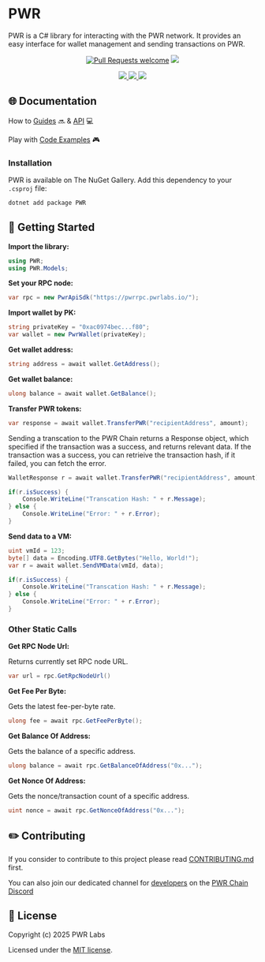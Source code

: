 # PWR

PWR is a C# library for interacting with the PWR network. It provides an easy interface for wallet management and sending transactions on PWR.

<div align="center">
<!-- markdownlint-restore -->

[![Pull Requests welcome](https://img.shields.io/badge/PRs-welcome-ff69b4.svg?style=flat-square)](https://github.com/pwrlabs/pwrcsharp/issues?q=is%3Aissue+is%3Aopen+label%3A%22help+wanted%22)
<a href="https://github.com/pwrlabs/pwrcsharp/blob/main/LICENSE/">
  <img src="https://img.shields.io/badge/license-MIT-black">
</a>
<!-- <a href="https://github.com/pwrlabs/pwrcsharp/stargazers">
  <img src='https://img.shields.io/github/stars/pwrlabs/pwrcsharp?color=yellow' />
</a> -->
<a href="https://pwrlabs.io/">
  <img src="https://img.shields.io/badge/powered_by-PWR Chain-navy">
</a>
<a href="https://www.youtube.com/@pwrlabs">
  <img src="https://img.shields.io/badge/Community%20calls-Youtube-red?logo=youtube"/>
</a>
<a href="https://twitter.com/pwrlabs">
  <img src="https://img.shields.io/twitter/follow/pwrlabs?style=social"/>
</a>

</div>

## 🌐 Documentation

How to [Guides](https://docs.pwrlabs.io/pwrchain/overview) 🔜 & [API](https://docs.pwrlabs.io/developers/developing-on-pwr-chain/what-is-a-decentralized-application) 💻

Play with [Code Examples](https://github.com/keep-pwr-strong/pwr-examples/) 🎮

### Installation

PWR is available on The NuGet Gallery. Add this dependency to your `.csproj` file:

```bash
dotnet add package PWR
```

## 💫 Getting Started

**Import the library:**

```csharp 
using PWR;
using PWR.Models;
```

**Set your RPC node:**

```csharp
var rpc = new PwrApiSdk("https://pwrrpc.pwrlabs.io/");
```

**Import wallet by PK:**

```csharp
string privateKey = "0xac0974bec...f80";
var wallet = new PwrWallet(privateKey); 
```

**Get wallet address:**

```csharp
string address = await wallet.GetAddress();
```

**Get wallet balance:**

```csharp
ulong balance = await wallet.GetBalance();
```

**Transfer PWR tokens:**

```csharp
var response = await wallet.TransferPWR("recipientAddress", amount); 
```

Sending a transcation to the PWR Chain returns a Response object, which specified if the transaction was a success, and returns relevant data.
If the transaction was a success, you can retrieive the transaction hash, if it failed, you can fetch the error.

```csharp
WalletResponse r = await wallet.TransferPWR("recipientAddress", amount); 

if(r.isSuccess) {
   	Console.WriteLine("Transcation Hash: " + r.Message);
} else {
	Console.WriteLine("Error: " + r.Error);
}
```

**Send data to a VM:**

```csharp
uint vmId = 123;
byte[] data = Encoding.UTF8.GetBytes("Hello, World!");
var r = await wallet.SendVMData(vmId, data);

if(r.isSuccess) {
    Console.WriteLine("Transcation Hash: " + r.Message);
} else {
    Console.WriteLine("Error: " + r.Error);
}
```

### Other Static Calls

**Get RPC Node Url:**

Returns currently set RPC node URL.

```csharp
var url = rpc.GetRpcNodeUrl()
```

**Get Fee Per Byte:**

Gets the latest fee-per-byte rate.

```csharp
ulong fee = await rpc.GetFeePerByte();
```

**Get Balance Of Address:**

Gets the balance of a specific address.

```csharp
ulong balance = await rpc.GetBalanceOfAddress("0x...");
```

**Get Nonce Of Address:**

Gets the nonce/transaction count of a specific address.

```csharp
uint nonce = await rpc.GetNonceOfAddress("0x..."); 
```

## ✏️ Contributing

If you consider to contribute to this project please read [CONTRIBUTING.md](https://github.com/pwrlabs/pwrcsharp/blob/main/CONTRIBUTING.md) first.

You can also join our dedicated channel for [developers](https://discord.com/channels/1141787507189624992/1180224756033790014) on the [PWR Chain Discord](https://discord.com/invite/YASmBk9EME)

## 📜 License

Copyright (c) 2025 PWR Labs

Licensed under the [MIT license](https://github.com/pwrlabs/pwrcsharp/blob/main/LICENSE).

